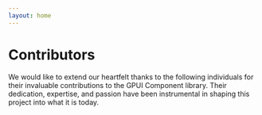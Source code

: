 ```yaml
---
layout: home
---
```


<script setup>
import Contributors from './contributors.vue'
</script>

<div class="py-10"></div>

# Contributors

We would like to extend our heartfelt thanks to the following
individuals for their invaluable contributions to the GPUI Component
library. Their dedication, expertise, and passion have been
instrumental in shaping this project into what it is today.

<Contributors />
